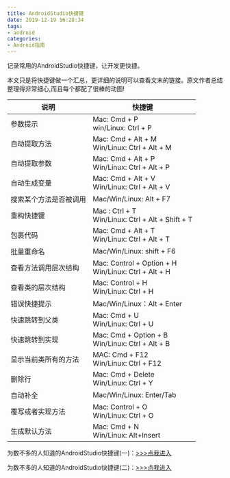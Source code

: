 ```yaml
---
title: AndroidStudio快捷键
date: 2019-12-19 16:28:34
tags:
- android
categories:
- Android指南
---
```


记录常用的AndroidStudio快捷键，让开发更快捷。

<!--more-->

本文只是将快捷键做一个汇总，更详细的说明可以查看文末的链接。原文作者总结整理得非常细心,而且每个都配了很棒的动图!

|  说明   | 快捷键  |
|  ----  | ----  |
| 参数提示 | Mac: Cmd + P<br>win/Linux: Ctrl + P|
| 自动提取方法	  | Mac: Cmd + Alt + M<br>Win/Linux: Ctrl + Alt + M |
| 自动提取参数	  | Mac: Cmd + Alt + P<br>Win/Linux: Ctrl + Alt + P |
| 自动生成变量		 | Mac: Cmd + Alt + V<br>Win/Linux: Ctrl + Alt + V |
| 搜索某个方法是否被调用		  | Mac/Win/Linux: Alt + F7 |
| 重构快捷键	  | 	Mac : Ctrl + T<br>Win/Linux: Ctrl + Alt + Shift + T |
| 包裹代码		 | Mac: Cmd + Alt + T<br>Win/Linux: Ctrl + Alt + T |
| 批量重命名		 | Mac/Win/Linux: shift + F6 |
| 查看方法调用层次结构	  | Mac: Control + Option + H<br>Win/Linux: Ctrl + Alt + H |
| 查看类的层次结构  | Mac: Control + H<br>Win/Linux: Ctrl + H |
| 错误快捷提示	 | Mac/Win/Linux：Alt + Enter |
| 快速跳转到父类  | Mac: Cmd + U<br>Win/Linux: Ctrl + U |
| 快速跳转到实现  | Mac: Cmd + Option + B<br>Win/Linux: Ctrl + Alt + B |
| 显示当前类所有的方法				  | MAC: Cmd + F12<br>Win/Linux: Ctrl + F12 |
| 删除行	  | Mac: Cmd + Delete<br>Win/Linux: Ctrl + Y |
| 自动补全	 | Mac/Win/Linux: Enter/Tab |
| 覆写或者实现方法	 | Mac: Control + O<br>Win/Linux: Ctrl + O |
| 生成默认方法	 | Mac: Cmd + N<br>Win/Linux: Alt+Insert |


为数不多的人知道的AndroidStudio快捷键(一)：[>>>点我进入](https://juejin.im/post/5df4933e518825126e639d62)

为数不多的人知道的AndroidStudio快捷键(二)：[>>>点我进入](https://juejin.im/post/5df986d66fb9a016613903da)
